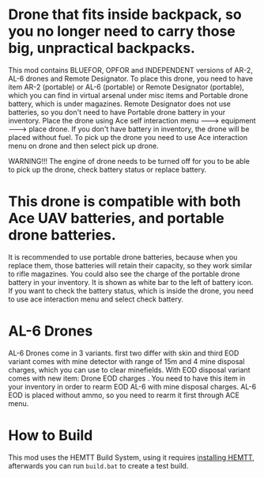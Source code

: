 # Drone that fits inside backpack, so you no longer need to carry those big, unpractical backpacks.

This mod contains BLUEFOR, OPFOR and INDEPENDENT versions of AR-2, AL-6 drones and Remote Designator.
To place this drone, you need to have item AR-2 (portable) or AL-6 (portable) or Remote Designator (portable), which you can find in virtual arsenal under misc items and Portable drone battery, which is under magazines. Remote Designator does not use batteries, so you don't need to have Portable drone battery in your inventory.
Place the drone using Ace self interaction menu ---> equipment ---> place drone.
If you don't have battery in inventory, the drone will be placed without fuel.
To pick up the drone you need to use Ace interaction menu on drone and then select pick up drone.

WARNING!!! The engine of drone needs to be turned off for you to be able to pick up the drone, check battery status or replace battery.

# This drone is compatible with both Ace UAV batteries, and portable drone batteries.
It is recommended to use portable drone batteries, because when you replace them, those batteries will retain their capacity, so they work similar to rifle magazines.
You could also see the charge of the portable drone battery in your inventory. It is shown as white bar to the left of battery icon.
If you want to check the battery status, which is inside the drone, you need to use ace interaction menu and select check battery.

# AL-6 Drones
AL-6 Drones come in 3 variants. first two differ with skin and third EOD variant comes with mine detector with range of 15m and 4 mine disposal charges, which you can use to clear minefields.
With EOD disposal variant comes with new item: Drone EOD charges . You need to have this item in your inventory in order to rearm EOD AL-6 with mine disposal charges.
AL-6 EOD is placed without ammo, so you need to rearm it first through ACE menu.

# How to Build
This mod uses the HEMTT Build System, using it requires [installing HEMTT](https://brettmayson.github.io/HEMTT/installation.html), afterwards you can run `build.bat` to create a test build.
